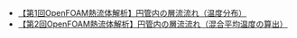 - [【第1回OpenFOAM熱流体解析】円管内の層流流れ（温度分布）](【第1回OpenFOAM熱流体解析】円管内の層流流れ（温度分布）)
- [【第2回OpenFOAM熱流体解析】円管内の層流流れ（混合平均温度の算出）](https://takun-physics.net/18241/)
